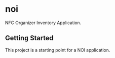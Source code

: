 # noi

NFC Organizer Inventory Application.

## Getting Started

This project is a starting point for a NOI application.

